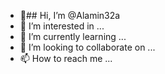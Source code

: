 - 👋## Hi, I’m @Alamin32a
- 👀 I’m interested in ...
- 🌱 I’m currently learning ...
- 💞️ I’m looking to collaborate on ...
- 📫 How to reach me ...

<!---
Alamin32a/Alamin32a is a ✨ special ✨ repository because its `README.md` (this file) appears on your GitHub profile.
You can click the Preview link to take a look at your changes.
--->
